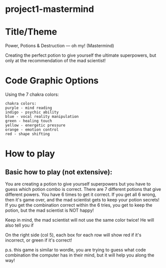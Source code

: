 # project1-mastermind

# Title/Theme

Power, Potions & Destruction — oh my! (Mastermind)

Creating the perfect potion to give yourself the ultimate superpowers, but only at the recommendation of the mad scientist!

# Code Graphic Options

Using the 7 chakra colors:
	
	chakra colors:
	purple - mind reading
	indigo - psychic ability
	blue - vocal reality manipulation
	green - healing touch
	yellow - energetic pressure
	orange - emotion control
	red - shape shifting


# How to play

## Basic how to play (not extensive): 

You are creating a potion to give yourself superpowers but you have to guess which potion combo is correct. There are 7 different potions that give different powers. You have 6 times to get it correct. If you get all 6 wrong, then it's game over, and the mad scientist gets to keep your potion secrets! If you get the combination correct within the 6 tries, you get to keep the potion, but the mad scientist is NOT happy!

Keep in mind, the mad scientist will not use the same color twice! He will also tell you if

On the right side (col 5), each box for each row will show red if it's incorrect, or green if it's correct! 

p.s. this game is similar to wordle, you are trying to guess what code combination the computer has in their mind, but it will help you along the way!
		
